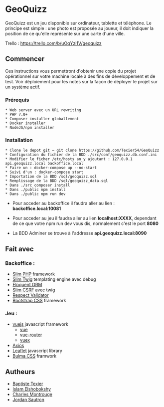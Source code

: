 # GeoQuizz

GeoQuizz est un jeu disponible sur ordinateur, tablette et téléphone. Le principe est simple : une photo est proposée au joueur, il doit indiquer la position de ce qu'elle représente sur une carte d'une ville.

Trello : https://trello.com/b/uOqYzi1V/geoquizz

## Commencer

Ces instructions vous permettront d'obtenir une copie du projet opérationnel sur votre machine locale à des fins de développement et de test. Voir déploiement pour les notes sur la façon de déployer le projet sur un système actif.

### Prérequis
```
* Web server avec un URL rewriting
* PHP 7.0+
* Composer installer globallement
* Docker installer
* NodeJS/npm installer
```

### Installation

```
* Clone le depot git — git clone https://github.com/Texier54/GeoQuizz
* Configuration du fichier de la BDD ./src/conf/geoquizz.db.conf.ini
* Modifier le ficher /etc/hosts an y ajoutant : 127.0.0.1 api.geoquizz.local backoffice.local
* Faire un : docker-compose up --no-start
* Suivi d'un : docker-compose start
* Importation de la BDD /sql/geoquizz.sql
* Remplissage de la BDD /sql/geoquizz_data.sql
* Dans ./src composer install
* Dans ./public npm install
* Dans ./public npm run dev
```
* Pour acceder au backoffice il faudra aller au lien : **backoffice.local:10081**

* Pour acceder au jeu il faudra aller au lien **localhost:XXXX**, dependant de ce que votre npm run dev vous dis, normalement c'est le port **8080**

* La BDD Adminer se trouve à l'addresse **api.geoquizz.local:8090**

## Fait avec

### Backoffice :
* [Slim PHP](https://www.slimframework.com/) framework
* [Slim Twig](https://twig.symfony.com/) templating engine avec debug
* [Eloquent ORM](https://laravel.com/docs/5.0/eloquent)
* [Slim CSRF](https://github.com/slimphp/Slim-Csrf) avec twig
* [Respect Validator](https://github.com/Respect/Validation) 
* [Bootstrap CSS](https://github.com/twbs/bootstrap) framework 

### Jeu :
* [vuejs](https://github.com/vuejs) javascript framework
  * [vue](https://github.com/vuejs/vue)
  * [vue-router](https://github.com/vuejs/vue-router)
  * [vuex](https://github.com/vuejs/vuex)
* [Axios](https://github.com/axios/axios)
* [Leaflet](https://github.com/Leaflet/Leaflet) javascript library 
* [Bulma CSS](https://github.com/jgthms/bulma) framwork

## Autheurs

* [Baptiste Texier](https://github.com/texier54)
* [Islam Elshobokshy](https://github.com/elshobokshy)
* [Charles Montrouge](https://github.com/Charles974)
* [Jordan Sautron](https://github.com/Voytsu)
